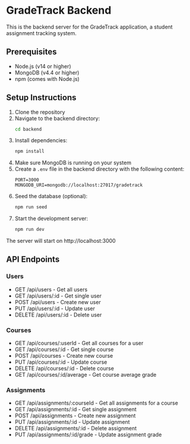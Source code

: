 # GradeTrack Backend

This is the backend server for the GradeTrack application, a student assignment tracking system.

## Prerequisites

- Node.js (v14 or higher)
- MongoDB (v4.4 or higher)
- npm (comes with Node.js)

## Setup Instructions

1. Clone the repository
2. Navigate to the backend directory:
   ```bash
   cd backend
   ```
3. Install dependencies:
   ```bash
   npm install
   ```
4. Make sure MongoDB is running on your system
5. Create a `.env` file in the backend directory with the following content:
   ```
   PORT=3000
   MONGODB_URI=mongodb://localhost:27017/gradetrack
   ```
6. Seed the database (optional):
   ```bash
   npm run seed
   ```
7. Start the development server:
   ```bash
   npm run dev
   ```

The server will start on http://localhost:3000

## API Endpoints

### Users
- GET /api/users - Get all users
- GET /api/users/:id - Get single user
- POST /api/users - Create new user
- PUT /api/users/:id - Update user
- DELETE /api/users/:id - Delete user

### Courses
- GET /api/courses/:userId - Get all courses for a user
- GET /api/courses/:id - Get single course
- POST /api/courses - Create new course
- PUT /api/courses/:id - Update course
- DELETE /api/courses/:id - Delete course
- GET /api/courses/:id/average - Get course average grade

### Assignments
- GET /api/assignments/:courseId - Get all assignments for a course
- GET /api/assignments/:id - Get single assignment
- POST /api/assignments - Create new assignment
- PUT /api/assignments/:id - Update assignment
- DELETE /api/assignments/:id - Delete assignment
- PUT /api/assignments/:id/grade - Update assignment grade 
